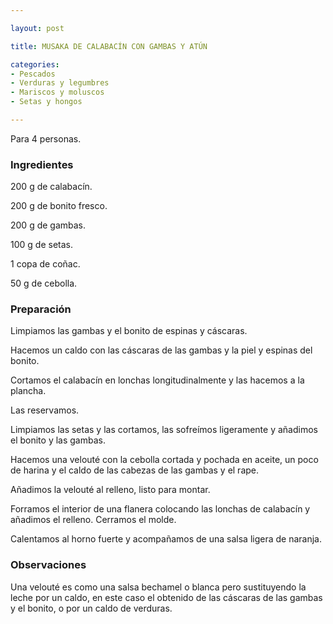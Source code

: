 ```yaml
---

layout: post

title: MUSAKA DE CALABACÍN CON GAMBAS Y ATÚN

categories:
- Pescados
- Verduras y legumbres
- Mariscos y moluscos
- Setas y hongos

---
```


Para 4 personas.

<h3>Ingredientes</h3>

200 g de calabacín.

200 g de bonito fresco.

200 g de gambas.

100 g de setas.

1 copa de coñac.

50 g de cebolla.

<h3>Preparación</h3>

Limpiamos las gambas y el bonito de espinas y cáscaras.

Hacemos un caldo con las cáscaras de las gambas y la piel y espinas del bonito.

Cortamos el calabacín en lonchas longitudinalmente y las hacemos a la plancha.

Las reservamos.

Limpiamos las setas y las cortamos, las sofreímos ligeramente y añadimos el bonito y las gambas.

Hacemos una velouté con la cebolla cortada y pochada en aceite, un poco de harina y el caldo de las cabezas de las gambas y el rape.

Añadimos la velouté al relleno, listo para montar.

Forramos el interior de una flanera colocando las lonchas de calabacín y añadimos el relleno. Cerramos el molde.

Calentamos al horno fuerte y acompañamos de una salsa ligera de naranja.

<h3>Observaciones</h3>

Una velouté es como una salsa bechamel o blanca pero sustituyendo la leche por un caldo, en este caso el obtenido de las cáscaras de las gambas y el bonito, o por un caldo de verduras.